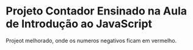 # Projeto Contador Ensinado na Aula de Introdução ao JavaScript

<p> Projeot melhorado, onde os numeros negativos ficam em vermelho.
